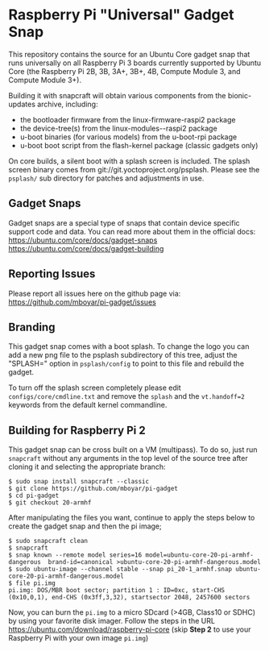 # Raspberry Pi "Universal" Gadget Snap

This repository contains the source for an Ubuntu Core gadget snap that runs
universally on all Raspberry Pi 3 boards currently supported by Ubuntu Core
(the Raspberry Pi 2B, 3B, 3A+, 3B+, 4B, Compute Module 3, and Compute Module
3+).

Building it with snapcraft will obtain various components from the
bionic-updates archive, including:

* the bootloader firmware from the linux-firmware-raspi2 package
* the device-tree(s) from the linux-modules-<ver>-raspi2 package
* u-boot binaries (for various models) from the u-boot-rpi package
* u-boot boot script from the flash-kernel package (classic gadgets only)

On core builds, a silent boot with a splash screen is included. The splash
screen binary comes from git://git.yoctoproject.org/psplash. Please see the
`psplash/` sub directory for patches and adjustments in use.


## Gadget Snaps

Gadget snaps are a special type of snaps that contain device specific support
code and data. You can read more about them in the official docs:
https://ubuntu.com/core/docs/gadget-snaps
https://ubuntu.com/core/docs/gadget-building


## Reporting Issues

Please report all issues here on the github page via:
https://github.com/mboyar/pi-gadget/issues


## Branding

This gadget snap comes with a boot splash. To change the logo you can add a new
png file to the psplash subdirectory of this tree, adjust the "SPLASH=" option
in `psplash/config` to point to this file and rebuild the gadget.

To turn off the splash screen completely please edit `configs/core/cmdline.txt`
and remove the `splash` and the `vt.handoff=2` keywords from the default kernel
commandline.


## Building for Raspberry Pi 2

This gadget snap can be cross built on a VM (multipass). To do so,
just run `snapcraft` without any arguments in the top level of the source tree after cloning it and selecting the appropriate branch:   

    $ sudo snap install snapcraft --classic
    $ git clone https://github.com/mboyar/pi-gadget
    $ cd pi-gadget
    $ git checkout 20-armhf

After manipulating the files you want, continue to apply the steps below to create the gadget snap and then the pi image;

    $ sudo snapcraft clean
    $ snapcraft
    $ snap known --remote model series=16 model=ubuntu-core-20-pi-armhf-dangerous  brand-id=canonical >ubuntu-core-20-pi-armhf-dangerous.model
    $ sudo ubuntu-image --channel stable --snap pi_20-1_armhf.snap ubuntu-core-20-pi-armhf-dangerous.model
    $ file pi.img 
    pi.img: DOS/MBR boot sector; partition 1 : ID=0xc, start-CHS (0x10,0,1), end-CHS (0x3ff,3,32), startsector 2048, 2457600 sectors


Now, you can burn the `pi.img` to a micro SDcard (>4GB, Class10 or SDHC) by using your favorite disk imager. Follow the steps in the URL https://ubuntu.com/download/raspberry-pi-core (skip **Step 2** to use your Raspberry Pi with your own image `pi.img`)



